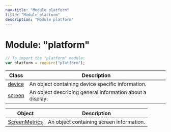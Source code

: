 ```yaml
---
nav-title: "Module platform"
title: "Module platform"
description: "Module platform"
---
```

# Module: "platform"

``` JavaScript
// To import the "platform" module:
var platform = require("platform");
```

Class | Description
------|------------
[device](../platform/device.md) | An object containing device specific information.
[screen](../platform/screen.md) | An object describing general information about a display.

Object | Description
------|------------
[ScreenMetrics](../platform/ScreenMetrics.md) | An object containing screen information.